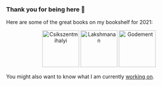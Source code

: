 ### Thank you for being here 👋

Here are some of the great books on my bookshelf for 2021:

<div align="center">
  <a href="https://www.goodreads.com/book/show/117101.Flow"><img src="https://i.gr-assets.com/images/S/compressed.photo.goodreads.com/books/1474776448l/117101._SY475_.jpg" width=100 alt="Csikszentmihalyi"/></a>
  <a href="https://www.goodreads.com/book/show/55275019-machine-learning-design-patterns"><img src="https://i.gr-assets.com/images/S/compressed.photo.goodreads.com/books/1599583594l/55275019.jpg" width=100 alt="Lakshmanan"/></a>
  <a href="https://www.goodreads.com/book/show/8803573-analysis-i"><img src="https://i.gr-assets.com/images/S/compressed.photo.goodreads.com/books/1348989616l/8803573.jpg" width=100 alt="Godement"/></a>
</div>

<p>

<div align="left">You might also want to know what I am currently <a href="https://github.com/mycaule/reading-resources#videos-and-blog-posts-collection">working on</a>.
</div>
